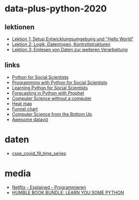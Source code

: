 # data-plus-python-2020

## lektionen

- [Lektion 1: Setup Entwicklungsumgebung und "Hello World"](lektion1/)
- [Lektion 2: Logik, Datentypen, Kontrollstrukturen](lektion2/)
- [Lektion 3: Einlesen von Daten zur weiteren Verarbeitung](lektion3/)
 
## links

- [Python for Social Scientists](https://realpython.com/python-for-social-scientists/)
- [Programming with Python for Social Scientists](https://uk.sagepub.com/en-gb/eur/programming-with-python-for-social-scientists/book259581#contents)
- [Learning Python for Social Scientists
](https://nealcaren.github.io/python-tutorials/)
- [Forecasting in Python with Prophet
](https://mode.com/example-gallery/forecasting_prophet_python_cookbook/)
- [Computer Science
without a computer](https://www.csunplugged.org/en/)
- [Heat map
](https://mode.com/example-gallery/heat-map/)
- [Funnel chart
](https://mode.com/example-gallery/funnel-chart/)
- [Computer Science from the Bottom Up
](http://www.bottomupcs.com/)
- [Awesome dataviz
](https://github.com/fasouto/awesome-dataviz#python-tools)

# daten

- [csse_covid_19_time_series](https://raw.githubusercontent.com/CSSEGISandData/COVID-19/master/csse_covid_19_data/csse_covid_19_time_series/time_series_covid19_recovered_global.csv)

# media

- [Netflix - Explained - Programmieren](https://www.netflix.com/watch/81097620)
- [HUMBLE BOOK BUNDLE: LEARN YOU SOME PYTHON](https://www.humblebundle.com/books/learn-you-some-python-no-starch-press-books)

